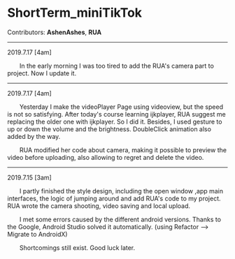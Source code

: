 # ShortTerm_miniTikTok

Contributors: **AshenAshes**, **RUA**

---
2019.7.17 [4am]

&emsp;&emsp;In the early morning I was too tired to add the RUA's camera part to project. Now I update it.

---
2019.7.17 [4am]

&emsp;&emsp;Yesterday I make the videoPlayer Page using videoview, but the speed is not so satisfying. After today's course learning ijkplayer, RUA  suggest me replacing the older one with ijkplayer. So I did it. Besides, I used gesture to up or down the volume and the brightness. DoubleClick animation also added by the way.

&emsp;&emsp;RUA modified her code about camera, making it possible to preview the video before uploading, also allowing to regret and delete the video.

---
2019.7.15  [3am]

&emsp;&emsp;I partly finished the style design, including the open window ,app main interfaces, the logic of jumping around and add RUA's code to my project. RUA wrote the camera shooting, video saving and local upload. 

&emsp;&emsp;I met some errors caused by the different android versions. Thanks to the Google, Android Studio solved it automatically. (using Refactor --> Migrate to AndroidX) 

&emsp;&emsp;Shortcomings still exist. Good luck later.